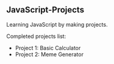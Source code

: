 ## JavaScript-Projects

Learning JavaScript by making projects.

Completed projects list:
- Project 1: Basic Calculator
- Project 2: Meme Generator
